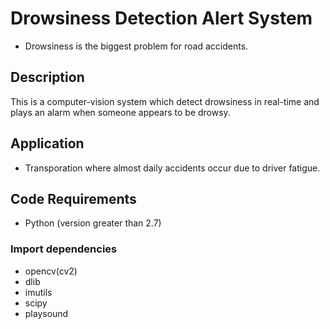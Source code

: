 # Drowsiness Detection Alert System

 - Drowsiness is the biggest problem for road accidents.

## Description  
This is a computer-vision system which detect drowsiness in real-time and plays an alarm when someone appears to be drowsy.

## Application
 - Transporation where almost daily accidents occur due to driver fatigue.

## Code Requirements
 - Python (version greater than 2.7)
 
 ### Import dependencies
  - opencv(cv2)
  - dlib
  - imutils
  - scipy
  - playsound
  
